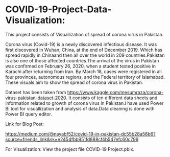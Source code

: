 # COVID-19-Project-Data-Visualization:
This project consists of Visuallization of spread of corona virus in Pakistan.

Corona virus (Covid-19) is a newly discovered infectious disease. It was first discovered in Wuhan, China, at the end of December 2019. 
Which has spread rapidly in Chinaand then all over the world in 209 countries.Pakistan is also one of those affected countries.The 
arrival of the virus in Pakistan was confirmed on February 26, 2020, when a student tested positive in Karachi after returning from Iran.
By March 18, cases were registered in all four provinces, autonomous regions, and the Federal territory of Islamabad. These visuals aim 
to show the spread of corona virus in Pakistan.

Dataset has been taken from https://www.kaggle.com/mesumraza/corona-virus-pakistan-dataset-2020. It consists of ten different data sheets
and information related to growth of corona virus in Pakistan.I have used Power Bi tool for visuallization and analysis of data.Data 
cleaning is done with Power BI query editor.

Link for Blog Post:

https://medium.com/@nayabf52/covid-19-in-pakistan-dc55b28a58b6?source=friends_link&sk=e2454fbb951fd888cf4b547efc60c799

For Visualization:
View the project file COVID-19 Project.pbix.
